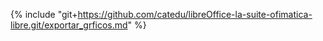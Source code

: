{% include "git+https://github.com/catedu/libreOffice-la-suite-ofimatica-libre.git/exportar_grficos.md" %}